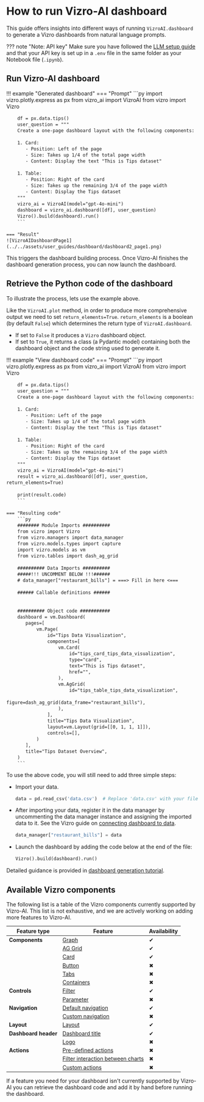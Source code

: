 # How to run Vizro-AI dashboard

This guide offers insights into different ways of running `VizroAI.dashboard` to generate a Vizro dashboards from natural language prompts.

??? note "Note: API key"
    Make sure you have followed the [LLM setup guide](../user-guides/install.md#set-up-access-to-a-large-language-model) and that your API key is set up in a `.env` file in the same folder as your Notebook file (`.ipynb`).

## Run Vizro-AI dashboard

!!! example "Generated dashboard"
    === "Prompt"
        ```py
        import vizro.plotly.express as px
        from vizro_ai import VizroAI
        from vizro import Vizro

        df = px.data.tips()
        user_question = """
        Create a one-page dashboard layout with the following components:

        1. Card:
           - Position: Left of the page
           - Size: Takes up 1/4 of the total page width
           - Content: Display the text "This is Tips dataset"

        1. Table:
           - Position: Right of the card
           - Size: Takes up the remaining 3/4 of the page width
           - Content: Display the Tips dataset
        """
        vizro_ai = VizroAI(model="gpt-4o-mini")
        dashboard = vizro_ai.dashboard([df], user_question)
        Vizro().build(dashboard).run()
        ```

    === "Result"
    ![VizroAIDashboardPage1](../../assets/user_guides/dashboard/dashboard2_page1.png)


This triggers the dashboard building process. Once Vizro-AI finishes the dashboard generation process, you can now launch the dashboard.

## Retrieve the Python code of the dashboard

To illustrate the process, lets use the example above.

<!-- vale off -->

Like the `VizroAI.plot` method, in order to produce more comprehensive output we need to set `return_elements=True`. `return_elements` is a boolean (by default `False`) which determines the return type of `VizroAI.dashboard`.

- If set to `False` it produces a `Vizro` dashboard object.
- If set to `True`, it returns a class (a Pydantic model) containing both the dashboard object and the code string used to generate it.

!!! example "View dashboard code"
    === "Prompt"
        ```py
        import vizro.plotly.express as px
        from vizro_ai import VizroAI
        from vizro import Vizro

        df = px.data.tips()
        user_question = """
        Create a one-page dashboard layout with the following components:

        1. Card:
           - Position: Left of the page
           - Size: Takes up 1/4 of the total page width
           - Content: Display the text "This is Tips dataset"

        1. Table:
           - Position: Right of the card
           - Size: Takes up the remaining 3/4 of the page width
           - Content: Display the Tips dataset
        """
        vizro_ai = VizroAI(model="gpt-4o-mini")
        result = vizro_ai.dashboard([df], user_question, return_elements=True)

        print(result.code)
        ```

    === "Resulting code"
        ```py
        ######## Module Imports ##########
        from vizro import Vizro
        from vizro.managers import data_manager
        from vizro.models.types import capture
        import vizro.models as vm
        from vizro.tables import dash_ag_grid

        ########## Data Imports ##########
        #####!!! UNCOMMENT BELOW !!!######
        # data_manager["restaurant_bills"] = ===> Fill in here <===

        ###### Callable definitions ######


        ########## Object code ###########
        dashboard = vm.Dashboard(
           pages=[
               vm.Page(
                   id="Tips Data Visualization",
                   components=[
                       vm.Card(
                           id="tips_card_tips_data_visualization",
                           type="card",
                           text="This is Tips dataset",
                           href="",
                       ),
                       vm.AgGrid(
                           id="tips_table_tips_data_visualization",
                           figure=dash_ag_grid(data_frame="restaurant_bills"),
                       ),
                   ],
                   title="Tips Data Visualization",
                   layout=vm.Layout(grid=[[0, 1, 1, 1]]),
                   controls=[],
               )
           ],
           title="Tips Dataset Overview",
        )
        ```

To use the above code, you will still need to add three simple steps:

- Import your data.

    ```py
    data = pd.read_csv('data.csv')  # Replace 'data.csv' with your filename or path to your data
    ```

- After importing your data, register it in the data manager by uncommenting the data manager instance and assigning the imported data to it. See the Vizro guide on [connecting dashboard to data](https://vizro.readthedocs.io/en/stable/pages/user-guides/data/#reference-by-name/).

    ```py
    data_manager["restaurant_bills"] = data
    ```

- Launch the dashboard by adding the code below at the end of the file:

    ```py
    Vizro().build(dashboard).run()
    ```

Detailed guidance is provided in [dashboard generation tutorial](https://vizro.readthedocs.io/projects/vizro-ai/en/latest/pages/tutorials/quickstart/).

## Available Vizro components

The following list is a table of the Vizro components currently supported by Vizro-AI. This list is not exhaustive, and we are actively working on adding more features to Vizro-AI.

| Feature type         | Feature                                                                                                                                  | Availability |
| -------------------- | ---------------------------------------------------------------------------------------------------------------------------------------- | ------------ |
| **Components**       | [Graph](https://vizro.readthedocs.io/en/stable/pages/user-guides/graph/)                                                                 | ✔            |
|                      | [AG Grid](https://vizro.readthedocs.io/en/stable/pages/user-guides/table/#ag-grid)                                                       | ✔            |
|                      | [Card](https://vizro.readthedocs.io/en/stable/pages/user-guides/card-button/)                                                            | ✔            |
|                      | [Button](https://vizro.readthedocs.io/en/stable/pages/user-guides/card-button/)                                                          | ✖            |
|                      | [Tabs](https://vizro.readthedocs.io/en/stable/pages/user-guides/tabs/)                                                                   | ✖            |
|                      | [Containers](https://vizro.readthedocs.io/en/stable/pages/user-guides/container/)                                                        | ✖            |
| **Controls**         | [Filter](https://vizro.readthedocs.io/en/stable/pages/user-guides/filters/)                                                              | ✔            |
|                      | [Parameter](https://vizro.readthedocs.io/en/stable/pages/user-guides/parameters/)                                                        | ✖            |
| **Navigation**       | [Default navigation](https://vizro.readthedocs.io/en/stable/pages/user-guides/navigation/#use-the-default-navigation)                    | ✔            |
|                      | [Custom navigation](https://vizro.readthedocs.io/en/stable/pages/user-guides/navigation/#customize-the-navigation-bar)                   | ✖            |
| **Layout**           | [Layout](https://vizro.readthedocs.io/en/stable/pages/user-guides/layouts/)                                                              | ✔            |
| **Dashboard header** | [Dashboard title](https://vizro.readthedocs.io/en/stable/pages/user-guides/dashboard/)                                                   | ✔            |
|                      | [Logo](https://vizro.readthedocs.io/en/stable/pages/user-guides/dashboard/)                                                              | ✖            |
| **Actions**          | [Pre-defined actions](https://vizro.readthedocs.io/en/stable/pages/user-guides/actions/#pre-defined-actions/)                            | ✖            |
|                      | [Filter interaction between charts](https://vizro.readthedocs.io/en/stable/pages/user-guides/actions/#filter-data-by-clicking-on-chart/) | ✖            |
|                      | [Custom actions](https://vizro.readthedocs.io/en/stable/pages/user-guides/actions/#custom-actions/)                                      | ✖            |

If a feature you need for your dashboard isn't currently supported by Vizro-AI you can retrieve the dashboard code and add it by hand before running the dashboard.

